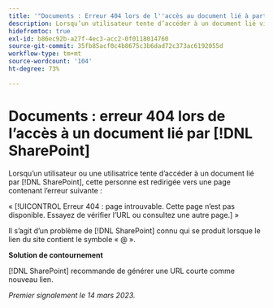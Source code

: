 ```yaml
---
title: '"Documents : Erreur 404 lors de l''accès au document lié à partir de SharePoint'''
description: Lorsqu’un utilisateur tente d’accéder à un document lié via SharePoint, il est amené sur une page avec une erreur 404.
hidefromtoc: true
exl-id: b86ec92b-a27f-4ec3-acc2-0f0118014760
source-git-commit: 35fb85acf0c4b8675c3b6dad72c373ac6192055d
workflow-type: tm+mt
source-wordcount: '104'
ht-degree: 73%

---
```


# Documents : erreur 404 lors de l’accès à un document lié par [!DNL SharePoint]

<!--Requested article. This issue is on the WF and WFP TOCs.-->

Lorsqu’un utilisateur ou une utilisatrice tente d’accéder à un document lié par [!DNL SharePoint], cette personne est redirigée vers une page contenant l’erreur suivante :

« [!UICONTROL Erreur 404 : page introuvable. Cette page n’est pas disponible. Essayez de vérifier l’URL ou consultez une autre page.] »

Il s’agit d’un problème de [!DNL SharePoint] connu qui se produit lorsque le lien du site contient le symbole « @ ».

**Solution de contournement**

[!DNL SharePoint] recommande de générer une URL courte comme nouveau lien.

_Premier signalement le 14 mars 2023._
